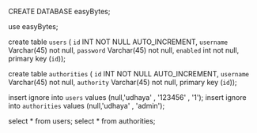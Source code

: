 CREATE DATABASE easyBytes;

use easyBytes;

create table `users` (
`id` INT NOT NULL AUTO_INCREMENT,
`username` Varchar(45) not null,
`password` Varchar(45) not null,
`enabled` int not null,
primary key (`id`));

create table `authorities` (
`id` INT NOT NULL AUTO_INCREMENT,
`username` Varchar(45) not null,
`authority` Varchar(45) not null,
primary key (`id`));

insert ignore into `users` values (null,'udhaya' , '123456' , '1');
insert ignore into `authorities` values (null,'udhaya' , 'admin');


select * from users;
select * from authorities;
